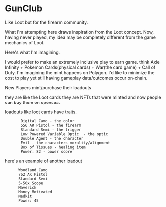 # GunClub
Like Loot but for the firearm community.

What i'm attempting here draws inspiration from the Loot concept. Now, having never played, my idea may be completely different from the game mechanics of Loot.

Here's what I'm imagining.
  
  I would prefer to make an extremely inclusive play to earn game. 
  think Axie Infinity + Pokemon Cards(physical cards) + War(the card game) + Call of Duty. 
  I'm imagining the mint happens on Polygon. I'd like to minimize the cost to play yet still having gameplay data/outcomes occur on-chain. 

New Players mint/purchase their loadouts 

   they are like the Loot cards they are NFTs that were minted and now people can buy them on opensea.
   
   loadouts like loot cards have traits. 
   
           Digital Camo - the color
           556 AR Pistol - the firearm
           Standard Semi - the trigger
           Low Powered Variable Optic  - the optic
           Double Agent - the character
           Evil - the characters morality/alignment
           Box of Tissues - healing item
           Power: 82 - power score
           
           
    
   here's an example of another loadout
   
          Woodland Camo
          762 AK Pistol
          Standard Semi
          5-50x Scope
          Maverick
          Money Motivated
          Medkit
          Power: 45
          
        
          
         
